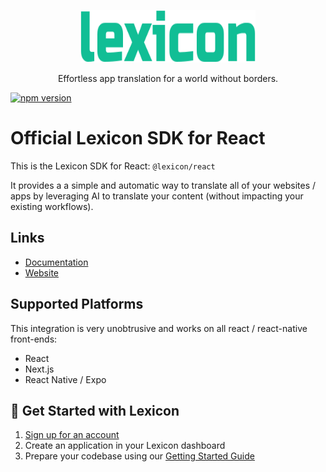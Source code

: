 <p align="center">
  <p align="center">
    <a href="https://www.lexiconjs.com/?utm_source=github&utm_medium=logo" target="_blank">
      <img src="https://github.com/odin-labs-tech/lexicon-react/blob/main/assets/logo.svg?sanitize=true" alt="Lexicon" width="280" height="84">
    </a>
  </p>
  <p align="center">
    Effortless app translation for a world without borders.
  </p>
</p>

[![npm version](https://img.shields.io/npm/v/@lexicon/react.svg)](https://www.npmjs.com/package/@lexicon/react)

# Official Lexicon SDK for React

This is the Lexicon SDK for React: `@lexicon/react`

It provides a a simple and automatic way to translate all of your websites / apps by leveraging AI to translate your content (without impacting your existing workflows).

## Links

- [Documentation](https://docs.lexiconjs.com)
- [Website](https://www.lexiconjs.com)

## Supported Platforms

This integration is very unobtrusive and works on all react / react-native front-ends:

- React
- Next.js
- React Native / Expo

## 🚀 Get Started with Lexicon

1. [Sign up for an account](https://www.lexiconjs.com)
2. Create an application in your Lexicon dashboard
3. Prepare your codebase using our [Getting Started Guide](https://docs.lexiconjs.com)
